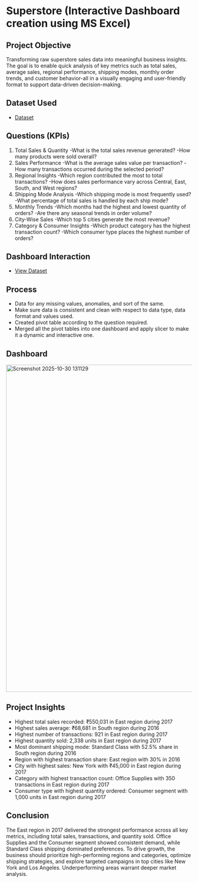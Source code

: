 # Superstore (Interactive Dashboard creation using MS Excel)
## Project Objective
Transforming raw superstore sales data into meaningful business insights. The goal is to enable quick analysis of key metrics such as total sales, average sales, regional performance, shipping modes, monthly order trends, and customer behavior-all in a visually engaging and user-friendly format to support data-driven decision-making.

## Dataset Used
- <a href="https://github.com/Harsha-Gotan/Supermarket-Interactive-Dashboard-creation-using-MS-Excel-/blob/main/Superstore%20Data.xlsx">Dataset</a>

## Questions (KPIs)
1. Total Sales & Quantity
-What is the total sales revenue generated?
-How many products were sold overall?
2. Sales Performance
-What is the average sales value per transaction?
-How many transactions occurred during the selected period?
3. Regional Insights
-Which region contributed the most to total transactions?
-How does sales performance vary across Central, East, South, and West regions?
4. Shipping Mode Analysis
-Which shipping mode is most frequently used?
-What percentage of total sales is handled by each ship mode?
5. Monthly Trends
-Which months had the highest and lowest quantity of orders?
-Are there any seasonal trends in order volume?
6. City-Wise Sales
-Which top 5 cities generate the most revenue?
7. Category & Consumer Insights
-Which product category has the highest transaction count?
-Which consumer type places the highest number of orders?

## Dashboard Interaction
- <a href="https://github.com/Harsha-Gotan/Supermarket-Interactive-Dashboard-creation-using-MS-Excel-/blob/main/Superstore%20Dashboard.xlsx">View Dataset</a>

## Process
- Data for any missing values, anomalies, and sort of the same.
- Make sure data is consistent and clean with respect to data type, data format and values used.
- Created pivot table according to the question required.
- Merged all the pivot tables into one dashboard and apply slicer to make it a dynamic and interactive one.

## Dashboard
<img width="1819" height="886" alt="Screenshot 2025-10-30 131129" src="https://github.com/user-attachments/assets/9028fac1-4ff7-48a6-b979-1955a6710aad" />

## Project Insights
 - Highest total sales recorded: ₹550,031 in East region during 2017  
 - Highest sales average: ₹68,681 in South region during 2016  
 - Highest number of transactions: 921 in East region during 2017  
 - Highest quantity sold: 2,338 units in East region during 2017  
 - Most dominant shipping mode: Standard Class with 52.5% share in South region during 2016  
 - Region with highest transaction share: East region with 30% in 2016  
 - City with highest sales: New York with ₹45,000 in East region during 2017  
 - Category with highest transaction count: Office Supplies with 350 transactions in East region during 2017  
 - Consumer type with highest quantity ordered: Consumer segment with 1,000 units in East region during 2017

## Conclusion
The East region in 2017 delivered the strongest performance across all key metrics, including total sales, transactions, and quantity sold. Office Supplies and the Consumer segment showed consistent demand, while Standard Class shipping dominated preferences. To drive growth, the business should prioritize high-performing regions and categories, optimize shipping strategies, and explore targeted campaigns in top cities like New York and Los Angeles. Underperforming areas warrant deeper market analysis.

